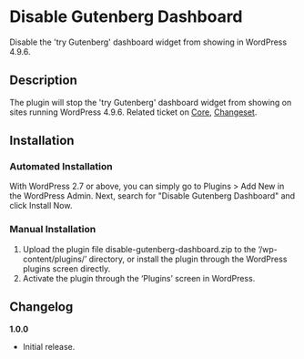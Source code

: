 # Disable Gutenberg Dashboard
Disable the 'try Gutenberg' dashboard widget from showing in WordPress 4.9.6.

## Description

The plugin will stop the 'try Gutenberg' dashboard widget from showing on sites running WordPress 4.9.6. Related ticket on [Core](https://core.trac.wordpress.org/ticket/41316), [Changeset](https://core.trac.wordpress.org/changeset/42869).

## Installation


### Automated Installation

With WordPress 2.7 or above, you can simply go to Plugins > Add New in the WordPress Admin. Next, search for "Disable Gutenberg Dashboard" and click Install Now. 

### Manual Installation

1. Upload the plugin file disable-gutenberg-dashboard.zip to the ‘/wp-content/plugins/’ directory, or install the plugin through the WordPress plugins screen directly.
2. Activate the plugin through the ‘Plugins’ screen in WordPress.

## Changelog

**1.0.0**
* Initial release.
